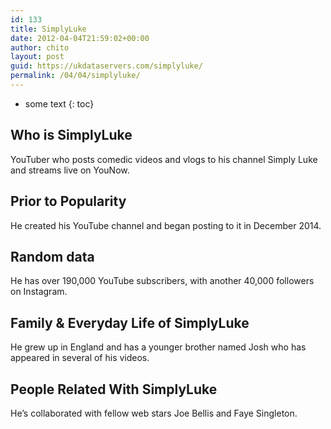 ```yaml
---
id: 133
title: SimplyLuke
date: 2012-04-04T21:59:02+00:00
author: chito
layout: post
guid: https://ukdataservers.com/simplyluke/
permalink: /04/04/simplyluke/
---
```


* some text
{: toc}


## Who is  SimplyLuke
                  
                  
                  
YouTuber who posts comedic videos and vlogs to his channel Simply Luke and streams live on YouNow.
                  
                
                
                
## Prior to Popularity 
                  
                  
                  
He created his YouTube channel and began posting to it in December 2014.
                  
                
                
                
## Random data 
                  
                  
                  
He has over 190,000 YouTube subscribers, with another 40,000 followers on Instagram. 
                  
                
                
                
## Family & Everyday Life of SimplyLuke
                  
                  
                  
He grew up in England and has a younger brother named Josh who has appeared in several of his videos.
                  
                
                
                
## People Related With  SimplyLuke
                  
                  
                  
He&#8217;s collaborated with fellow web stars Joe Bellis and Faye Singleton.
                  
                
              
            
          
          
          
    
    
  
